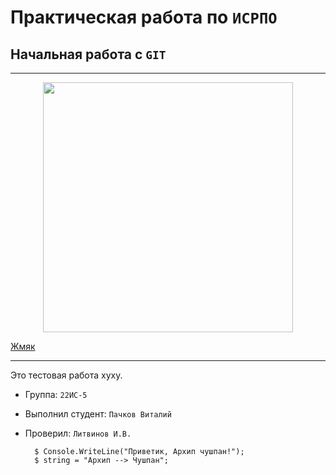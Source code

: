# Практическая работа по ``ИСРПО``

## Начальная работа с ``GIT``

-----

<p align="center"><img src="https://t1.gstatic.com/licensed-image?q=tbn:ANd9GcRJpevBOQMgZ-Gaeb54y2Tin-o5vsoOtYW2nYtCpzkYqtj6ENWsHD4d1Bv-AUymOggA" width="400"></p>

<p><a href="https://vk.com/v.pachkov">Жмяк</a></p>

-----

Это тестовая работа хуху.

* Группа: ``22ИС-5``
* Выполнил студент: ``Пачков Виталий``
* Проверил: ``Литвинов И.В.``

        $ Console.WriteLine("Приветик, Архип чушпан!");
        $ string = "Архип --> Чушпан";